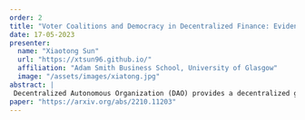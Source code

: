 ```yaml
---
order: 2
title: "Voter Coalitions and Democracy in Decentralized Finance: Evidence from MakerDAO"
date: 17-05-2023
presenter:
  name: "Xiaotong Sun"
  url: "https://xtsun96.github.io/"
  affiliation: "Adam Smith Business School, University of Glasgow"
  image: "/assets/images/xiatong.jpg" 
abstract: | 
 Decentralized Autonomous Organization (DAO) provides a decentralized governance solution through blockchain, where decision-making process relies on on-chain voting and follows majority rule. This paper focuses on MakerDAO, and we find five voter coalitions after applying clustering algorithm to voting history. The emergence of a dominant voter coalition is a signal of governance centralization in DAO, and voter coalitions have complicated influence on Maker protocol, which is governed by MakerDAO. This paper presents empirical evidence of multicoalition democracy in DAO and further contributes to the contemporary debate on whether decentralized governance is possible.
paper: "https://arxiv.org/abs/2210.11203" 
---
```

